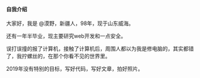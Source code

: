 #### 自我介绍

大家好，我是 @漠野，新疆人，98年，现于山东威海。

还有一年半毕业，现主要研究web开发和一点安全。

误打误撞的报了计算机，接触了计算机后，周围人都以为我是修电脑的，其实都错了，我拧螺丝的，在那个你看不见的世界里。

2019年没有特别的目标，写好代码，写好文章，拍好照片。